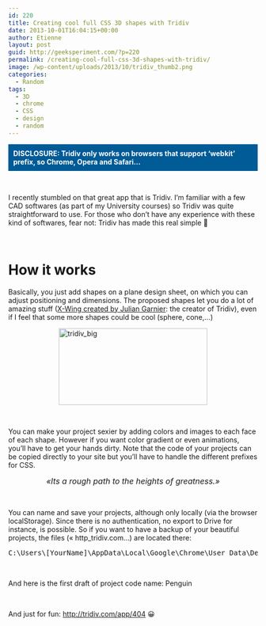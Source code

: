 ```yaml
---
id: 220
title: Creating cool full CSS 3D shapes with Tridiv
date: 2013-10-01T16:04:15+00:00
author: Etienne
layout: post
guid: http://geeksperiment.com/?p=220
permalink: /creating-cool-full-css-3d-shapes-with-tridiv/
image: /wp-content/uploads/2013/10/tridiv_thumb2.png
categories:
  - Random
tags:
  - 3D
  - chrome
  - CSS
  - design
  - random
---
```

<div style="background: #005b96; color: #ffffff; font-weight: bold; padding: 10px 10px 10px 10px;">
  DISCLOSURE: Tridiv only works on browsers that support &lsquo;webkit&rsquo; prefix, so Chrome, Opera and Safari&#8230;
</div>

&nbsp;

I recently stumbled on that great app that is Tridiv. I&rsquo;m familiar with a few CAD softwares (as part of my University courses) so Tridiv was quite straightforward to use. For those who don&rsquo;t have any experience with these kind of softwares, fear not: Tridiv has made this real simple 🙂<!--more-->

&nbsp;

# How it works

Basically, you just add shapes on a plane design sheet, on which you can adjust positioning and dimensions. The proposed shapes let you do a lot of amazing stuff ([X-Wing created by Julian Garnier](http://codepen.io/juliangarnier/pen/hzDAF): the creator of Tridiv), even if I feel that some more shapes could be cool (sphere, cone,&#8230;)

[<img class="aligncenter size-medium wp-image-247" style="display: block; margin: auto;" src="http://geeksperiment.com/wp-content/uploads/2013/10/tridiv_big2-300x155.png" alt="tridiv_big" width="300" height="155" srcset="http://geeksperiment.com/wp-content/uploads/2013/10/tridiv_big2-300x155.png 300w, http://geeksperiment.com/wp-content/uploads/2013/10/tridiv_big2.png 818w" sizes="(max-width: 300px) 100vw, 300px" />](http://geeksperiment.com/wp-content/uploads/2013/10/tridiv_big22.png)

&nbsp;

You can make your project sexier by adding colors and images to each face of each shape. However if you want color gradient or even animations, you&rsquo;ll have to get your hands dirty. Note that the code of your projects can be copied directly to your site but you&rsquo;ll have to handle the different prefixes for CSS.

<div style="font-size: 16px; text-align: center;">
  <i>«Its a rough path to the heights of greatness.»</i>
</div>

&nbsp;

You can name and save your projects, although only locally (via the browser localStorage). Since there is no authentication, no export to Drive for instance, is possible. So if you want to have a backup of your beautiful projects, the files (&laquo;&nbsp;http_tridiv.com&#8230;) are located there:

<pre>C:\Users\[YourName]\AppData\Local\Google\Chrome\User Data\Default\Local Storage\</pre>

&nbsp;

And here is the first draft of project code name: Penguin



&nbsp;

And just for fun: <http://tridiv.com/app/404> 😀